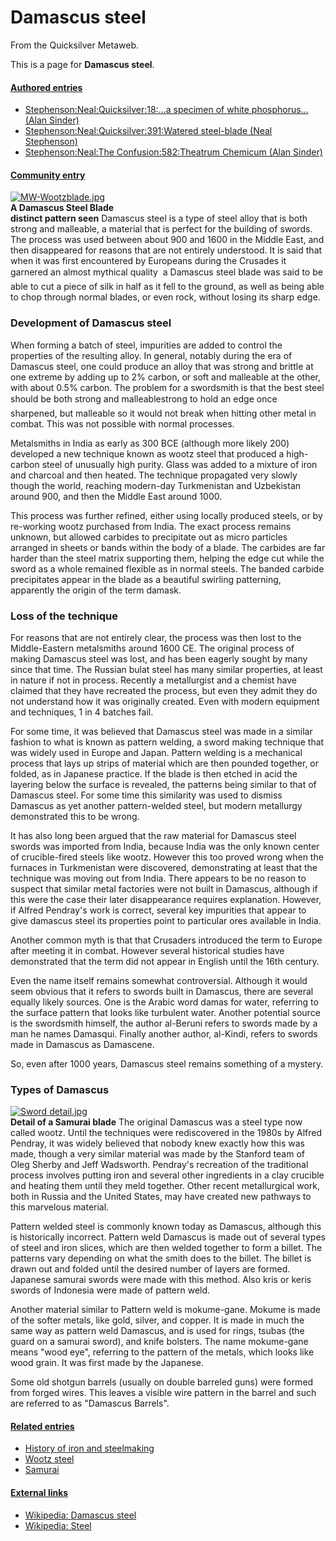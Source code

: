 
# Damascus steel

From the Quicksilver Metaweb.

This is a page for **Damascus steel**.


#### [Authored entries](/metaweb-authored-entry)


* [Stephenson:Neal:Quicksilver:18:...a specimen of white phosphorus... (Alan Sinder)](/stephenson-neal-quicksilver-18-a-specimen-of-white-phosphorus-alan-sinder)
* [Stephenson:Neal:Quicksilver:391:Watered steel-blade (Neal Stephenson)](/stephenson-neal-quicksilver-391-watered-steel-blade-neal-stephenson)
* [Stephenson:Neal:The Confusion:582:Theatrum Chemicum (Alan Sinder)](/stephenson-neal-the-confusion-582-theatrum-chemicum-alan-sinder)


#### [Community entry](/metaweb-community-entry)


[![MW-Wootzblade.jpg](/web/20060725172446im_/http://www.metaweb.com/wiki/upload/e/e9/MW-Wootzblade.jpg)](mw-wootzblade-jpg)  
**A Damascus Steel Blade  
distinct pattern seen**
Damascus steel is a type of steel alloy that is both strong and malleable, a material that is perfect for the building of swords. The process was used between about 900 and 1600 in the Middle East, and then disappeared for reasons that are not entirely understood. It is said that when it was first encountered by Europeans during the Crusades it garnered an almost mythical quality  a Damascus steel blade was said to be able to cut a piece of silk in half as it fell to the ground, as well as being able to chop through normal blades, or even rock, without losing its sharp edge.

### Development of Damascus steel


When forming a batch of steel, impurities are added to control the properties of the resulting alloy. In general, notably during the era of Damascus steel, one could produce an alloy that was strong and brittle at one extreme by adding up to 2% carbon, or soft and malleable at the other, with about 0.5% carbon. The problem for a swordsmith is that the best steel should be both strong and malleablestrong to hold an edge once sharpened, but malleable so it would not break when hitting other metal in combat. This was not possible with normal processes.

Metalsmiths in India as early as 300 BCE (although more likely 200) developed a new technique known as wootz steel that produced a high-carbon steel of unusually high purity. Glass was added to a mixture of iron and charcoal and then heated. The technique propagated very slowly though the world, reaching modern-day Turkmenistan and Uzbekistan around 900, and then the Middle East around 1000.

This process was further refined, either using locally produced steels, or by re-working wootz purchased from India. The exact process remains unknown, but allowed carbides to precipitate out as micro particles arranged in sheets or bands within the body of a blade. The carbides are far harder than the steel matrix supporting them, helping the edge cut while the sword as a whole remained flexible as in normal steels. The banded carbide precipitates appear in the blade as a beautiful swirling patterning, apparently the origin of the term damask.

### Loss of the technique


For reasons that are not entirely clear, the process was then lost to the Middle-Eastern metalsmiths around 1600 CE. The original process of making Damascus steel was lost, and has been eagerly sought by many since that time. The Russian bulat steel has many similar properties, at least in nature if not in process. Recently a metallurgist and a chemist have claimed that they have recreated the process, but even they admit they do not understand how it was originally created. Even with modern equipment and techniques, 1 in 4 batches fail.

For some time, it was believed that Damascus steel was made in a similar fashion to what is known as pattern welding, a sword making technique that was widely used in Europe and Japan. Pattern welding is a mechanical process that lays up strips of material which are then pounded together, or folded, as in Japanese practice. If the blade is then etched in acid the layering below the surface is revealed, the patterns being similar to that of Damascus steel. For some time this similarity was used to dismiss Damascus as yet another pattern-welded steel, but modern metallurgy demonstrated this to be wrong.

It has also long been argued that the raw material for Damascus steel swords was imported from India, because India was the only known center of crucible-fired steels like wootz. However this too proved wrong when the furnaces in Turkmenistan were discovered, demonstrating at least that the technique was moving out from India. There appears to be no reason to suspect that similar metal factories were not built in Damascus, although if this were the case their later disappearance requires explanation. However, if Alfred Pendray's work is correct, several key impurities that appear to give damascus steel its properties point to particular ores available in India.

Another common myth is that that Crusaders introduced the term to Europe after meeting it in combat. However several historical studies have demonstrated that the term did not appear in English until the 16th century.

Even the name itself remains somewhat controversial. Although it would seem obvious that it refers to swords built in Damascus, there are several equally likely sources. One is the Arabic word damas for water, referring to the surface pattern that looks like turbulent water. Another potential source is the swordsmith himself, the author al-Beruni refers to swords made by a man he names Damasqui. Finally another author, al-Kindi, refers to swords made in Damascus as Damascene.

So, even after 1000 years, Damascus steel remains something of a mystery.

### Types of Damascus


[![Sword detail.jpg](/web/20060725172446im_/http://www.metaweb.com/wiki/upload/c/cf/Sword_detail.jpg)](sword-detail-jpg)  
**Detail of a Samurai blade**
The original Damascus was a steel type now called wootz. Until the techniques were rediscovered in the 1980s by Alfred Pendray, it was widely believed that nobody knew exactly how this was made, though a very similar material was made by the Stanford team of Oleg Sherby and Jeff Wadsworth. Pendray's recreation of the traditional process involves putting iron and several other ingredients in a clay crucible and heating them until they meld together. Other recent metallurgical work, both in Russia and the United States, may have created new pathways to this marvelous material.

Pattern welded steel is commonly known today as Damascus, although this is historically incorrect. Pattern weld Damascus is made out of several types of steel and iron slices, which are then welded together to form a billet. The patterns vary depending on what the smith does to the billet. The billet is drawn out and folded until the desired number of layers are formed. Japanese samurai swords were made with this method. Also kris or keris swords of Indonesia were made of pattern weld.

Another material similar to Pattern weld is mokume-gane. Mokume is made of the softer metals, like gold, silver, and copper. It is made in much the same way as pattern weld Damascus, and is used for rings, tsubas (the guard on a samurai sword), and knife bolsters. The name mokume-gane means "wood eye", referring to the pattern of the metals, which looks like wood grain. It was first made by the Japanese.

Some old shotgun barrels (usually on double barreled guns) were formed from forged wires. This leaves a visible wire pattern in the barrel and such are referred to as "Damascus Barrels".

#### [Related entries](/metaweb-related-entry)


* [History of iron and steelmaking](/history-of-iron-and-steelmaking)
* [Wootz steel](/wootz-steel)
* [Samurai](/samurai)


#### [External links](/metaweb-external-links)


* [Wikipedia: Damascus steel](/http-en-wikipedia-org-wiki-damascus-steel)
* [Wikipedia: Steel](/http-en-wikipedia-org-wiki-steel)
